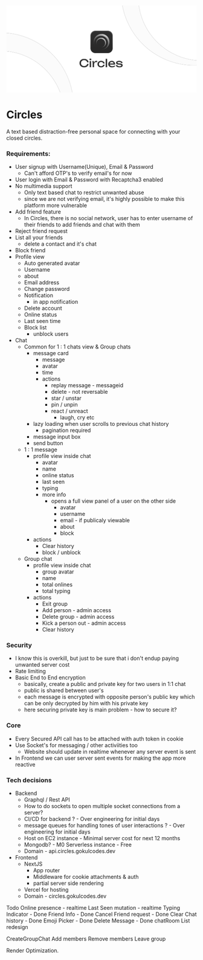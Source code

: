 ![Circles poster](https://github.com/gokulcodes/circles/blob/main/public/poster.png?raw=true)

# Circles

A text based distraction-free personal space for connecting with your closed circles.

### Requirements:

- User signup with Username(Unique), Email & Password
  - Can't afford OTP's to verify email's for now
- User login with Email & Password with Recaptcha3 enabled
- No multimedia support
  - Only text based chat to restrict unwanted abuse
  - since we are not verifying email, it's highly possible to make this platform more vulnerable
- Add friend feature
  - In Circles, there is no social network, user has to enter username of their friends to add friends and chat with them
- Reject friend request
- List all your friends
  - delete a contact and it's chat
- Block friend
- Profile view
  - Auto generated avatar
  - Username
  - about
  - Email address
  - Change password
  - Notification
    - in app notification
  - Delete account
  - Online status
  - Last seen time
  - Block list
    - unblock users
- Chat
  - Common for 1 : 1 chats view & Group chats
    - message card
      - message
      - avatar
      - time
      - actions
        - replay message - messageid
        - delete - not reversable
        - star / unstar
        - pin / unpin
        - react / unreact
          - laugh, cry etc
    - lazy loading when user scrolls to previous chat history
      - pagination required
    - message input box
    - send button
  - 1 : 1 message
    - profile view inside chat
      - avatar
      - name
      - online status
      - last seen
      - typing
      - more info
        - opens a full view panel of a user on the other side
          - avatar
          - username
          - email - if publicaly viewable
          - about
          - block
    - actions
      - Clear history
      - block / unblock
  - Group chat
    - profile view inside chat
      - group avatar
      - name
      - total onlines
      - total typing
    - actions
      - Exit group
      - Add person - admin access
      - Delete group - admin access
      - Kick a person out - admin access
      - Clear history

### Security

- I know this is overkill, but just to be sure that i don't endup paying unwanted server cost
- Rate limiting
- Basic End to End encryption
  - basically, create a public and private key for two users in 1:1 chat
  - public is shared between user's
  - each message is encrypted with opposite person's public key which can be only decrypted by him with his private key
  - here securing private key is main problem - how to secure it?

### Core

- Every Secured API call has to be attached with auth token in cookie
- Use Socket's for messaging / other activiities too
  - Website should update in realtime whenever any server event is sent
- In Frontend we can user server sent events for making the app more reactive

### Tech decisions

- Backend
  - Graphql / Rest API
  - How to do sockets to open multiple socket connections from a server?
  - CI/CD for backend ? - Over engineering for initial days
  - message queues for handling tones of user interactions ? - Over engineering for initial days
  - Host on EC2 instance - Minimal server cost for next 12 months
  - Mongodb? - M0 Serverless instance - Free
  - Domain - api.circles.gokulcodes.dev
- Frontend
  - NextJS
    - App router
    - Middleware for cookie attachments & auth
    - partial server side rendering
  - Vercel for hosting
  - Domain - circles.gokulcodes.dev

Todo
Online presence - realtime
Last Seen mutation - realtime
Typing Indicator - Done
Friend Info - Done
Cancel Friend request - Done
Clear Chat history - Done
Emoji Picker - Done
Delete Message - Done
chatRoom List redesign

CreateGroupChat
Add members
Remove members
Leave group

Render Optimization.

